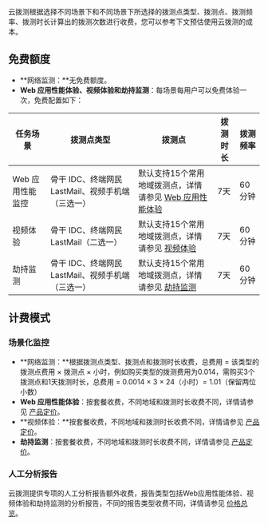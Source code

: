 云拨测根据选择不同场景下和不同场景下所选择的拨测点类型、拨测点、拨测频率、拨测时长计算出的拨测次数进行收费，您可以参考下文预估使用云拨测的成本。

## 免费额度

- **网络监测：**无免费额度。
- **Web 应用性能体验、视频体验和劫持监测**：每场景每用户可以免费体验一次，免费配置如下：

|任务场景| 拨测点类型| 拨测点 | 拨测时长 |拨测频率 |
|---------|--------|---------|---------|---------|
|Web 应用性能监控| 骨干 IDC、终端网民 LastMail、视频手机端（三选一）| 默认支持15个常用地域拨测点，详情请参见 [Web 应用性能体验](https://cloud.tencent.com/document/product/280/52120) | 7天|60分钟|
|视频体验| 骨干 IDC、终端网民 LastMail（二选一）| 默认支持15个常用地域拨测点，详情请参见 [视频体验](https://cloud.tencent.com/document/product/280/52119) | 7天 |60分钟|
|劫持监测|骨干 IDC、终端网民 LastMail、视频手机端（三选一）|默认支持15个常用地域拨测点，详情请参见 [劫持监测](https://cloud.tencent.com/document/product/280/52117) | 7天 |60分钟|

## 计费模式

### 场景化监控

- **网络监测：**根据拨测点类型、拨测点和拨测时长收费，总费用 = 该类型的拨测点费用 × 拨测点 × 小时，例如购买类型的拨测费用为0.014，需购买3个拨测点和1天拨测时长，总费用 = 0.0014 × 3 × 24（小时）= 1.01（保留两位小数）
- **Web 应用性能体验**：按套餐收费，不同地域和拨测时长收费不同，详情请参见 [产品定价](https://cloud.tencent.com/document/product/280/52111)。
- **视频体验：**按套餐收费，不同地域和拨测时长收费不同，详情请参见 [产品定价](https://cloud.tencent.com/document/product/280/52111)。
- **劫持监测**：按套餐收费，不同地域和拨测时长收费不同，详情请参见 [产品定价](https://cloud.tencent.com/document/product/280/52111)。

### 人工分析报告

云拨测提供专项的人工分析报告额外收费，报告类型包括Web应用性能体验、视频体验和劫持监测的分析报告，不同的报告类型收费不同，详情请参见 [价格总览](https://cloud.tencent.com/document/product/280/52111)。



